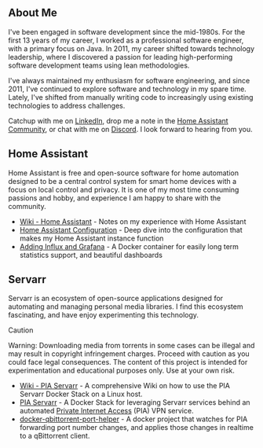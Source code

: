 ## About Me
I've been engaged in software development since the mid-1980s. For the first 13 years of my career, I worked as a professional software engineer, with a primary focus on Java. In 2011, my career shifted towards technology leadership, where I discovered a passion for leading high-performing software development teams using lean methodologies.

I've always maintained my enthusiasm for software engineering, and since 2011, I've continued to explore software and technology in my spare time. Lately, I've shifted from manually writing code to increasingly using existing technologies to address challenges.

Catchup with me on [LinkedIn](https://www.linkedin.com/in/steventheisen/), drop me a note in the [Home Assistant Community](https://community.home-assistant.io/), or chat with me on [Discord](https://discordapp.com/users/1068267562988740689). I look forward to hearing from you.

## Home Assistant
Home Assistant is free and open-source software for home automation designed to be a central control system for smart home devices with a focus on local control and privacy. 
It is one of my most time consuming passions and hobby, and experience I am happy to share with the community.
- [Wiki - Home Assistant](https://github.com/tyzen9/homeassistant-config/wiki#-home-assistant-wiki) - Notes on my experience with Home Assistant
- [Home Assistant Configuration](https://github.com/tyzen9/homeassistant-config) - Deep dive into the configuration that makes my Home Assistant instance function
- [Adding Influx and Grafana](https://github.com/tyzen9/docker-ha-influxdb-grafana) - A Docker container for easily long term statistics support, and beautiful dashboards 

## Servarr
Servarr is an ecosystem of open-source applications designed for automating and managing personal media libraries. 
I find this ecosystem fascinating, and have enjoy experimenting this technology. 

> [!CAUTION]
> Warning: Downloading media from torrents in some cases can be illegal and may result in copyright infringement charges. 
> Proceed with caution as you could face legal consequences. 
> The content of this project is intended for experimentation and educational purposes only. Use at your own risk.

- [Wiki - PIA Servarr](https://github.com/tyzen9/docker-pia-servarr/wiki) - A comprehensive Wiki on how to use the PIA Servarr Docker Stack on a Linux host.
- [PIA Servarr](https://github.com/tyzen9/docker-pia-servarr) - A Docker Stack for leveraging Servarr services behind an automated [Private Internet Access](https://www.privateinternetaccess.com/) (PIA) VPN service.
- [docker-qbittorrent-port-helper](https://github.com/tyzen9/docker-qbittorrent-port-helper) - A docker project that watches for PIA forwarding port number changes, and applies those changes in realtime to a qBittorrent client.